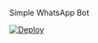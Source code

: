 
Simple WhatsApp Bot

[![Deploy](https://www.herokucdn.com/deploy/button.svg)](https://heroku.com/deploy?template=https://github.com/mggons/servermusic_wa/)

